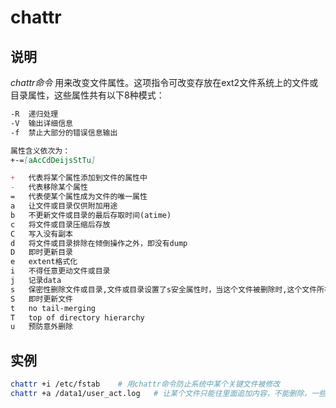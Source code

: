 # **chattr**

## 说明

*chattr命令* 用来改变文件属性。这项指令可改变存放在ext2文件系统上的文件或目录属性，这些属性共有以下8种模式：

```markdown
-R  递归处理
-V  输出详细信息
-f  禁止大部分的错误信息输出

属性含义依次为：
+-=[aAcCdDeijsStTu]

+   代表将某个属性添加到文件的属性中
-   代表移除某个属性
=   代表使某个属性成为文件的唯一属性
a   让文件或目录仅供附加用途
b   不更新文件或目录的最后存取时间(atime)
c   将文件或目录压缩后存放
C   写入没有副本
d   将文件或目录排除在倾倒操作之外，即没有dump
D   即时更新目录
e   extent格式化
i   不得任意更动文件或目录
j   记录data
s   保密性删除文件或目录,文件或目录设置了s安全属性时，当这个文件被删除时,这个文件所在磁盘的块将全部被0填充
S   即时更新文件
t   no tail-merging
T   top of directory hierarchy
u   预防意外删除
```

## 实例

```bash
chattr +i /etc/fstab    # 用chattr命令防止系统中某个关键文件被修改
chattr +a /data1/user_act.log   # 让某个文件只能往里面追加内容，不能删除，一些日志文件适用于这种操作

```
